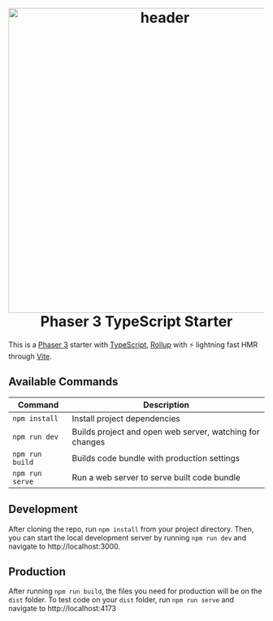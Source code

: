 <h1 align="center">
  <br>
  <a href="https://github.com/geocine/phaser3-rollup-typescript#readme"><img src="https://i.imgur.com/6lcIxDs.png" alt="header" width="600"/></a>
  <br>
  Phaser 3 TypeScript Starter
  <br>
</h1>

This is a [Phaser 3](https://github.com/photonstorm/phaser) starter with [TypeScript](https://www.typescriptlang.org/), [Rollup](https://rollupjs.org) with ⚡️ lightning fast HMR through [Vite](https://vitejs.dev/).

## Available Commands

| Command | Description |
|---------|-------------|
| `npm install` | Install project dependencies |
| `npm run dev` | Builds project and open web server, watching for changes |
| `npm run build` | Builds code bundle with production settings  |
| `npm run serve` | Run a web server to serve built code bundle |

## Development

After cloning the repo, run `npm install` from your project directory. Then, you can start the local development
server by running `npm run dev` and navigate to http://localhost:3000.

## Production

After running `npm run build`, the files you need for production will be on the `dist` folder. To test code on your `dist` folder, run `npm run serve` and navigate to http://localhost:4173